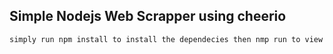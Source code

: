 ## Simple Nodejs Web Scrapper using cheerio
```
simply run npm install to install the dependecies then nmp run to view
